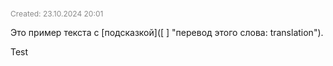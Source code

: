 <span style="font-size:12px; color:#888888;">Created: 23.10.2024 20:01</span>

Это пример текста с [подсказкой]([ ] "перевод этого слова: translation").

<span title="My tooltip&#013On two lines">Test</span>